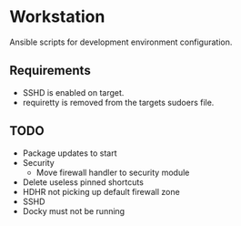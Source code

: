 Workstation
===========

Ansible scripts for development environment configuration.

## Requirements
* SSHD is enabled on target.
* requiretty is removed from the targets sudoers file.

## TODO
* Package updates to start
* Security
  * Move firewall handler to security module
* Delete useless pinned shortcuts
* HDHR not picking up default firewall zone
* SSHD
* Docky must not be running
